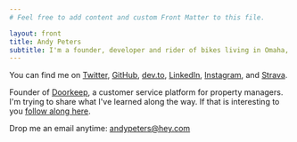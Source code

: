 ```yaml
---
# Feel free to add content and custom Front Matter to this file.

layout: front
title: Andy Peters
subtitle: I'm a founder, developer and rider of bikes living in Omaha, NE.
---
```


You can find me on [Twitter](https://twitter.com/andypeters), [GitHub](https://github.com/andypeters), [dev.to](https://dev.to/andypeters), [LinkedIn](https://www.linkedin.com/in/andypeters/), [Instagram](https://instagram.com/andypeters), and [Strava](https://www.strava.com/athletes/4447140).

Founder of [Doorkeep](https://doorkeep.co), a customer service platform for property managers.  I'm trying to share what I've learned along the way. If that is interesting to you [follow along here](https://world.hey.com/andypeters).

Drop me an email anytime:  [andypeters@hey.com](mailto:andypeters@hey.com)
